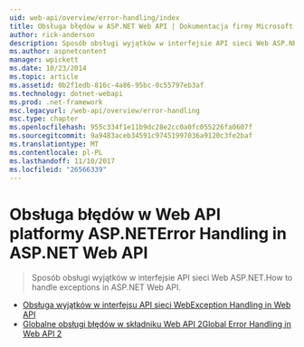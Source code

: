 ```yaml
---
uid: web-api/overview/error-handling/index
title: Obsługa błędów w ASP.NET Web API | Dokumentacja firmy Microsoft
author: rick-anderson
description: Sposób obsługi wyjątków w interfejsie API sieci Web ASP.NET.
ms.author: aspnetcontent
manager: wpickett
ms.date: 10/23/2014
ms.topic: article
ms.assetid: 0b2f1edb-816c-4a86-95bc-0c55797eb3af
ms.technology: dotnet-webapi
ms.prod: .net-framework
msc.legacyurl: /web-api/overview/error-handling
msc.type: chapter
ms.openlocfilehash: 955c334f1e11b9dc28e2cc0a0fc055226fa0607f
ms.sourcegitcommit: 9a9483aceb34591c97451997036a9120c3fe2baf
ms.translationtype: MT
ms.contentlocale: pl-PL
ms.lasthandoff: 11/10/2017
ms.locfileid: "26566339"
---
```

<a name="error-handling-in-aspnet-web-api"></a><span data-ttu-id="d33fc-103">Obsługa błędów w Web API platformy ASP.NET</span><span class="sxs-lookup"><span data-stu-id="d33fc-103">Error Handling in ASP.NET Web API</span></span>
====================
> <span data-ttu-id="d33fc-104">Sposób obsługi wyjątków w interfejsie API sieci Web ASP.NET.</span><span class="sxs-lookup"><span data-stu-id="d33fc-104">How to handle exceptions in ASP.NET Web API.</span></span>


- [<span data-ttu-id="d33fc-105">Obsługa wyjątków w interfejsu API sieci Web</span><span class="sxs-lookup"><span data-stu-id="d33fc-105">Exception Handling in Web API</span></span>](exception-handling.md)
- [<span data-ttu-id="d33fc-106">Globalne obsługi błędów w składniku Web API 2</span><span class="sxs-lookup"><span data-stu-id="d33fc-106">Global Error Handling in Web API 2</span></span>](web-api-global-error-handling.md)

